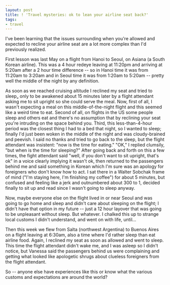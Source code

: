 ```yaml
---
layout: post
title: ! 'Travel mysteries: ok to lean your airline seat back?'
tags:
- travel
---
```

I've been learning that the issues surrounding when you're allowed and
expected to recline your airline seat are a lot more complex than I'd
previously realized.

First lesson was last May on a flight from Hanoi to Seoul, on Asiana (a South
Korean airline). This was a 4 hour redeye leaving at 11:20pm and arriving at
5:20am after a 2 hour time difference -- so in Hanoi time it was from 11:20am
to 3:20am and in Seoul time it was from 1:20am to 5:20am -- pretty well the
middle of the night by any definition.

As soon as we reached cruising altitude I reclined my seat and tried to sleep„
only to be awakened about 15 minutes later by a flight attendant asking me to
sit upright so she could serve the meal. Now, first of all, I wasn't expecting
a meal on this middle-of-the-night flight and this seemed like a weird time to
eat. Second of all, on flights in the US some people sleep and others eat and
there's no assumption that by reclining your seat you're intruding on the
space behind you. Third, this less-than-4-hour period was the closest thing I
had to a bed that night, so I wanted to sleep; finally I'd just been woken in
the middle of the night and was cloudy-brained and peevish. I said no thanks
and tried to go back to the sleep, but the flight attendant was insistent:
"now is the time for eating." "OK," I replied clumsily, "but when is the time
for sleeping?" After going back and forth on this a few times, the fight
attendant said "well, if you don't want to sit upright, that's ok" in a voice
clearly implying it wasn't ok, then returned to the passengers behind me and
said something in Korean which I'm sure was an apology for foreigners who
don't know how to act. I sat there in a Walter Sobchak frame of mind ("I'm
staying here, I'm finishing my coffee") for about 5 minutes, but confused and
feeling like a jerk and outnumbered about 300 to 1, decided finally to sit up
and read since I wasn't going to sleep anyway.

Now, maybe everyone else on the flight lived in or near Seoul and was going to
go home and sleep and didn't care about sleeping on the flight; I didn't have
that option in my future -- just a 12 hour layover that was going to be
unpleasant without sleep. But whatever. I chalked this up to strange local
customs I didn't understand, and went on with life, until…

Then this week we flew from Salta (northwest Argentina) to Buenos Aires on a
flight leaving at 6:30am, also a time where I'd rather sleep than eat airline
food. Again, I reclined my seat as soon as allowed and went to sleep. This
time the flight attendant didn't wake me, and I was asleep so I didn't notice,
but Vanessa said the passengers behind us were complaining and getting what
looked like apologetic shrugs about clueless foreigners from the flight
attendant.

So -- anyone else have experiences like this or know what the various customs
and expectations are around the world?

